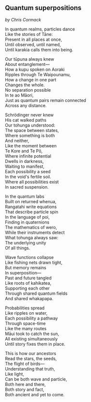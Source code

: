 ## Quantum superpositions 
*by Chris Cormack*

In quantum realms, particles dance\
Like the stories of Tāne:\
Present in all places at once,\
Until observed, until named,\
Until karakia calls them into being.

Our tūpuna always knew\
About entanglement—\
How a kupu spoken on Aoraki\
Ripples through Te Waipounamu,\
How a change in one part\
Changes the whole.\
No separation possible\
In te ao Māori,\
Just as quantum pairs remain connected\
Across any distance.

Schrödinger never knew\
His cat walked paths\
Our tohunga understood:\
The space between states,\
Where something is both\
And neither,\
Like the moment between\
Te Kore and Te Pō,\
Where infinite potential\
Dwells in darkness,\
Waiting to manifest,\
Each possibility a seed\
In the void's fertile soil.\
Where all possibilities exist\
In sacred suspension.

In the quantum labs\
Built on returned whenua,\
Rangatahi write equations\
That describe particle spin\
In the language of poi,\
Finding in quaternions\
The mathematics of wero,\
While their instruments detect\
What tohunga always saw:\
The underlying unity\
Of all things.

Wave functions collapse\
Like fishing nets drawn tight,\
But memory remains\
In superposition—\
Past and future tangled\
Like roots of kahikatea,\
Supporting each other\
Through shared quantum fields\
And shared whakapapa.

Probabilities spread\
Like ripples on water,\
Each possibility a pathway\
Through space-time\
Like the many routes\
Māui took to catch the sun,\
All existing simultaneously\
Until story fixes them in place.

This is how our ancestors\
Read the stars, the seeds,\
The flight of birds—\
Understanding that truth,\
Like light,\
Can be both wave and particle,\
Both here and there,\
Both story and fact,\
Both ancient and yet to come.
